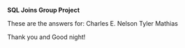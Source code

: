 **SQL Joins Group Project**

These are the answers for:
	Charles
	E. Nelson
	Tyler
	Mathias



Thank you and Good night!


